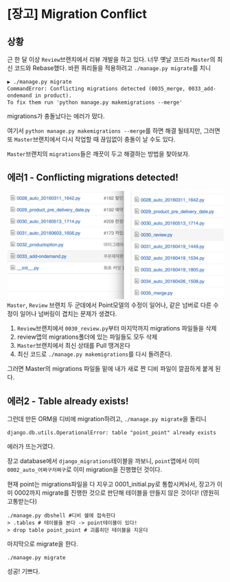 # [장고] Migration Conflict

## 상황
근 한 달 이상 `Review`브랜치에서 리뷰 개발을 하고 있다.
너무 옛날 코드라 `Master`의 최신 코드와 Rebase했다.
바뀐 쿼리들을 적용하려고 `./manage.py migrate`를 치니
```shell
▶ ./manage.py migrate
CommandError: Conflicting migrations detected (0035_merge, 0033_add-ondemand in product).
To fix them run 'python manage.py makemigrations --merge'
```
migrations가 충돌났다는 에러가 떴다.

여기서 `python manage.py makemigrations --merge`를 하면 해결 될테지만, 그러면 또 `Master`브랜치에서 다시 작업할 때 끊임없이 충돌이 날 수도 있다.

`Master`브랜치의 `migrations`들은 깨끗이 두고 해결하는 방법을 찾아보자.

## 에러1 - Conflicting migrations detected!
![branch image](../img/django-migration-conflict/1.png "branch image")
`Master`, `Review` 브랜치 두 군데에서 Point모델의 수정이 일어나, 같은 넘버로 다른 수정이 일어나 넘버링이 겹치는 문제가 생겼다. 

1. `Review`브랜치에서 `0030_review.py`부터 마지막까지 migrations 파일들을 삭제
2. review앱의 migrations폴더에 있는 파일들도 모두 삭제
3. `Master`브랜치에서 최신 상태를 Pull 땡겨온다
4. 최신 코드로 `./manage.py makemigrations`를 다시 돌려준다.

그러면 Master의 migrations 파일들 밑에 내가 새로 짠 디비 파일이 깔끔하게 붙게 된다.

## 에러2 - Table already exists!
그런데 만든 ORM을 디비에 migration하려고, `./manage.py migrate`을 돌리니
```shell
django.db.utils.OperationalError: table "point_point" already exists   
```
에러가 뜨는거였다.

장고 database에서 `django_migrations`테이블을 까보니, `point`앱에서 이미 `0002_auto_어쩌구저쩌구`로 이미 migration을 진행했던 것이다.

현재 point는 migrations파일을 다 지우고 0001_initial.py로 통합시켜놔서, 장고가 이미 0002까지 migrate를 진행한 것으로 판단해 테이블을 만들지 않은 것이다!
(영원히 고통받는다)

```shell
./manage.py dbshell #디비 쉘에 접속한다
> .tables # 테이블을 본다 -> point테이블이 있다!
> drop table point_point # 괴롭히던 테이블을 지운다
```

마지막으로 migrate을 한다.
```shell
./manage.py migrate
```

성공! 기쁘다.

